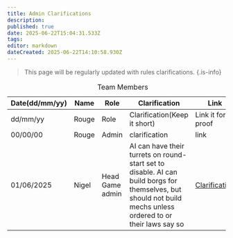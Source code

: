 ```yaml
---
title: Admin Clarifications
description: 
published: true
date: 2025-06-22T15:04:31.533Z
tags: 
editor: markdown
dateCreated: 2025-06-22T14:10:58.930Z
---
```


> This page will be regularly updated with rules clarifications. 
{.is-info}

<body>
  <table>
    <caption>Team Members</caption>
    <thead>
      <tr>
        <th>Date(dd/mm/yy)</th> <!-- date-->
        <th>Name</th> <!-- Column for admins's name -->
        <th>Role</th> <!-- Column for their role -->
        <th>Clarification</th> <!-- Column for email -->
        <th>Link</th> <!-- link to clarification -->
      </tr>
    </thead>
    <tbody>
          <!-- FOR IMPORTANT CLARIFICATIONS:
      <tr>
				<td id="important">date(dd/mm/yyyy</td>
        <td id="important">New Name</td>
        <td id="important">Role</td>
        <td id="important">Clarification(Keep it short)</td>
				<td id="important">Link it for proof</td>
      </tr>
      -->
         <!-- Add more rows below by copying this format:
      <tr>
				<td>date(dd/mm/yyyy</td>
        <td>New Name</td>
        <td>Role</td>
        <td>Clarification(Keep it short)</td>
				<td>Link it for proof</td>
      </tr>
      -->
        <tr>
				<td>dd/mm/yy</td>
        <td>Rouge</td>
        <td>Role</td>
        <td>Clarification(Keep it short)</td>
				<td>Link it for proof</td>
      </tr>
      <tr>
        <td>00/00/00</td>
        <td>Rouge</td>
        <td>Admin</td>
        <td>clarification</td>
        <td>link</td>
      </tr>
      <tr>
        <td id="important">01/06/2025</td>
        <td id="important">Nigel</td>
        <td id="important">Head Game admin</td>
        <td id="important">AI can have their turrets on round-start set to disable. AI can build borgs for themselves, but should not build mechs unless ordered to or their laws say so</td>
        <td id="important"><a href="https://discord.com/channels/1202734573247795300/1357988474501857331/1378653122788065331">Clarification</a></td>
      </tr>
    </tbody>
  </table>

</body>